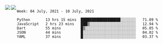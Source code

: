 <a href="https://github.com/anuraghazra/github-readme-stats">
  <img align="left" src="https://github-readme-stats.vercel.app/api?username=Tanesan&count_private=true&show_icons=true" />
</a>
<a href="https://github.com/anuraghazra/github-readme-stats">
  <img align="left" src="https://github-readme-stats.vercel.app/api/top-langs/?username=Tanesan" />
</a>

<!--START_SECTION:waka-->
```text
Week: 04 July, 2021 - 10 July, 2021

Python       13 hrs 15 mins  ██████████████████░░░░░░░   71.89 % 
JavaScript   2 hrs 23 mins   ███▒░░░░░░░░░░░░░░░░░░░░░   12.94 % 
Dart         55 mins         █▒░░░░░░░░░░░░░░░░░░░░░░░   05.05 % 
JSON         44 mins         █░░░░░░░░░░░░░░░░░░░░░░░░   04.02 % 
YAML         37 mins         █░░░░░░░░░░░░░░░░░░░░░░░░   03.37 % 
```
<!--END_SECTION:waka-->
